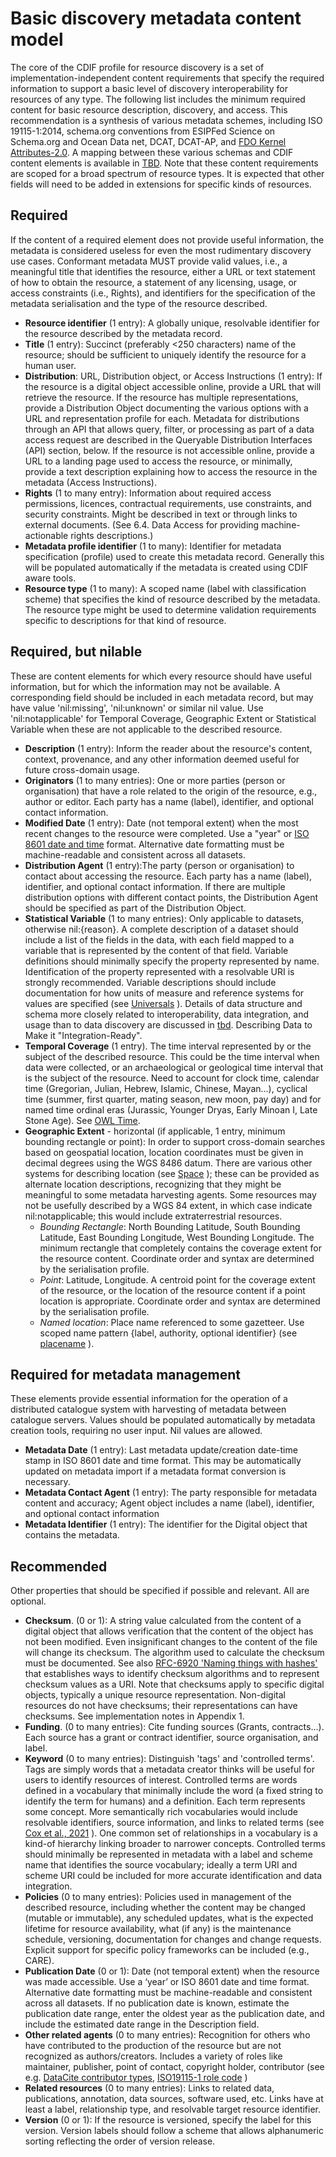 # Basic discovery metadata content model

The core of the CDIF profile for resource discovery is a set of implementation-independent content requirements that specify the required information to support a basic level of discovery interoperability for resources of any type.  The following list includes the minimum required content for basic resource description, discovery, and access. This recommendation is a synthesis of various metadata schemes, including ISO 19115-1:2014, schema.org conventions from ESIPFed Science on Schema.org and Ocean Data net, DCAT, DCAT-AP, and [FDO Kernel Attributes-2.0](https://docs.google.com/document/d/1OF49wTNVuv-6OXlNerhBTqVtHyc7jutTaUHjn6BZCs0). A mapping between these various schemas and CDIF content elements is available in [TBD](tbd). Note that these content requirements are scoped for a broad spectrum of resource types. It is expected that other fields will need to be added in extensions for specific kinds of resources.

## Required
If the content of a required element does not provide useful information, the metadata is considered useless for even the most rudimentary discovery use cases. Conformant metadata MUST provide valid values, i.e., a meaningful title that identifies the resource, either a URL or text statement of how to obtain the resource, a statement of any licensing, usage, or access constraints (i.e., Rights), and identifiers for the specification of the metadata serialisation and the type of the resource described.

- **Resource identifier** (1 entry): A globally unique, resolvable identifier for the resource described by the metadata record.
- **Title** (1 entry): Succinct (preferably &lt;250 characters) name of the resource; should be sufficient to uniquely identify the resource for a human user.
- **Distribution**: URL, Distribution object, or Access Instructions (1 entry): If the resource is a digital object accessible online, provide a URL that will retrieve the resource. If the resource has multiple representations, provide a Distribution Object documenting the various options with a URL and representation profile for each. Metadata for distributions through an API that allows query, filter, or processing as part of a data access request are described in the Queryable Distribution Interfaces (API) section, below. If the resource is not accessible online, provide a URL to a landing page used to access the resource, or minimally, provide a text description explaining how to access the resource in the metadata (Access Instructions).
- **Rights** (1 to many entry): Information about required access permissions, licences, contractual requirements, use constraints, and security constraints. Might be described in text or through links to external documents. (See 6.4. Data Access for providing machine-actionable rights descriptions.)
- **Metadata profile identifier** (1 to many): Identifier for metadata specification (profile) used to create this metadata record. Generally this will be populated automatically if the metadata is created using CDIF aware tools.
- **Resource type** (1 to many): A scoped name (label with classification scheme) that specifies the kind of resource described by the metadata. The resource type might be used to determine validation requirements specific to descriptions for that kind of resource.

## Required, but nilable
These are content elements for which every resource should have useful information, but for which the information may not be available. A corresponding field should be included in each metadata record, but may have value 'nil:missing', 'nil:unknown' or similar nil value. Use 'nil:notapplicable' for Temporal Coverage, Geographic Extent or Statistical Variable when these are not applicable to the described resource.

- **Description** (1 entry): Inform the reader about the resource's content, context, provenance, and any other information deemed useful for future cross-domain usage.
- **Originators** (1 to many entries): One or more parties (person or organisation) that have a role related to the origin of the resource, e.g., author or editor. Each party has a name (label), identifier, and optional contact information.
- **Modified Date** (1 entry): Date (not temporal extent) when the most recent changes to the resource were completed. Use a "year" or [ISO 8601 date and time](https://en.wikipedia.org/wiki/ISO_8601) format. Alternative date formatting must be machine-readable and consistent across all datasets.
- **Distribution Agent** (1 entry):The party (person or organisation) to contact about accessing the resource. Each party has a name (label), identifier, and optional contact information. If there are multiple distribution options with different contact points, the Distribution Agent should be specified as part of the Distribution Object.
- **Statistical Variable** (1 to many entries): Only applicable to datasets, otherwise nil:{reason}. A complete description of a dataset should include a list of the fields in the data, with each field mapped to a variable that is represented by the content of that field.  Variable definitions should minimally specify the property represented by name. Identification of the property represented with a resolvable URI is strongly recommended. Variable descriptions should include documentation for how units of measure and reference systems for values are specified (see [Universals](../universals/univintro.md) ). Details of data structure and schema more closely related to interoperability, data integration, and usage than to data discovery are discussed in [tbd](tbd). Describing Data to Make it "Integration-Ready".
- **Temporal Coverage** (1 entry). The time interval represented by or the subject of the described resource. This could be the time interval when data were collected, or an archaeological or geological time interval that is the subject of the resource. Need to account for clock time, calendar time (Gregorian, Julian, Hebrew, Islamic, Chinese, Mayan...), cyclical time (summer, first quarter, mating season, new moon, pay day) and for named time ordinal eras (Jurassic, Younger Dryas, Early Minoan I, Late Stone Age). See [OWL Time](https://www.w3.org/TR/owl-time/).
- **Geographic Extent** - horizontal (if applicable, 1 entry, minimum bounding rectangle or point): In order to support cross-domain searches based on geospatial location, location coordinates must be given in decimal degrees using the WGS 8486 datum. There are various other systems for describing location (see [Space](../universals/univgeography.md) ); these can be provided as alternate location descriptions, recognizing that they might be meaningful to some metadata harvesting agents. Some resources may not be usefully described by a WGS 84 extent, in which case indicate nil:notapplicable; this would include extraterrestrial resources.
  - *Bounding Rectangle*: North Bounding Latitude, South Bounding Latitude, East Bounding Longitude, West Bounding Longitude. The minimum rectangle that completely contains the coverage extent for the resource content. Coordinate order and syntax are determined by the serialisation profile.
  - *Point*: Latitude, Longitude. A centroid point for the coverage extent of the resource, or the location of the resource content if a point location is appropriate. Coordinate order and syntax are determined by the serialisation profile.
  - *Named location*: Place name referenced to some gazetteer. Use scoped name pattern {label, authority, optional identifier} (see [placename](tbd) ).
  
## Required for metadata management
These elements provide essential information for the operation of a distributed catalogue system with harvesting of metadata between catalogue servers. Values should be populated automatically by metadata creation tools, requiring no user input. Nil values are allowed.
- **Metadata Date** (1 entry): Last metadata update/creation date-time stamp in ISO 8601 date and time format. This may be automatically updated on metadata import if a metadata format conversion is necessary.
- **Metadata Contact Agent** (1 entry): The party responsible for metadata content and accuracy; Agent object includes a name (label), identifier, and optional contact information
- **Metadata Identifier** (1 entry): The identifier for the Digital object that contains the metadata.

## Recommended
Other properties that should be specified if possible and relevant. All are optional.
- **Checksum**. (0 or 1): A string value calculated from the content of a digital object that allows verification that the content of the object has not been modified. Even insignificant changes to the content of the file will change its checksum. The algorithm used to calculate the checksum must be documented. See also [RFC-6920 'Naming things with hashes'](https://www.rfc-editor.org/rfc/rfc6920.html) that establishes ways to identify checksum algorithms and to represent checksum values as a URI. Note that checksums apply to specific digital objects, typically a unique resource representation. Non-digital resources do not have checksums; their representations can have checksums. See implementation notes in Appendix 1.
- **Funding**. (0 to many entries): Cite funding sources (Grants, contracts...). Each source has a grant or contract identifier, source organisation, and label.
- **Keyword** (0 to many entries): Distinguish 'tags' and 'controlled terms'. Tags are simply words that a metadata creator thinks will be useful for users to identify resources of interest. Controlled terms are words defined in a vocabulary that minimally include the word (a fixed string to identify the term for humans) and a definition. Each term represents some concept. More semantically rich vocabularies would include resolvable identifiers, source information, and links to related terms (see [Cox et al., 2021](https://doi.org/10.1371/journal.pcbi.1009041) ). One common set of relationships in a vocabulary is a kind-of hierarchy linking broader to narrower concepts. Controlled terms should minimally be represented in metadata with a label and scheme name that identifies the source vocabulary; ideally a term URI and scheme URI could be included for more accurate identification and data integration.
- **Policies** (0 to many entries): Policies used in management of the described resource, including whether the content may be changed (mutable or immutable), any scheduled updates, what is the expected lifetime for resource availability, what (if any) is the maintenance schedule, versioning, documentation for changes and change requests. Explicit support for specific policy frameworks can be included (e.g., CARE).
- **Publication Date** (0 or 1): Date (not temporal extent) when the resource was made accessible. Use a ‘year’ or ISO 8601 date and time format. Alternative date formatting must be machine-readable and consistent across all datasets. If no publication date is known, estimate the publication date range, enter the oldest year as the publication date, and include the estimated date range in the Description field.
- **Other related agents** (0 to many entries): Recognition for others who have contributed to the production of the resource but are not recognized as authors/creators. Includes a variety of roles like maintainer, publisher, point of contact, copyright holder, contributor (see e.g. [DataCite contributor types](https://datacite-metadata-schema.readthedocs.io/en/4.5_draft/properties/recommended_optional/property_contributor.html#a-contributortype), [ISO19115-1 role code](https://wiki.esipfed.org/ISO_19115_and_19115-2_CodeList_Dictionaries#CI_RoleCode) )
- **Related resources** (0 to many entries): Links to related data, publications, annotation, data sources, software used, etc. Links have at least a label, relationship type, and resolvable target resource identifier.
- **Version** (0 or 1): If the resource is versioned, specify the label for this version. Version labels should follow a scheme that allows alphanumeric sorting reflecting the order of version release.
